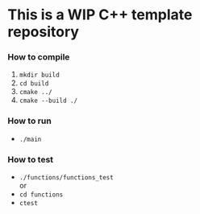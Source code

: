 # This is a WIP C++ template repository

### How to compile
1. `mkdir build`
2. `cd build`
3. `cmake ../`
4. `cmake --build ./`

### How to run
- `./main`

### How to test
- `./functions/functions_test`  
or  
- `cd functions`
- `ctest`
